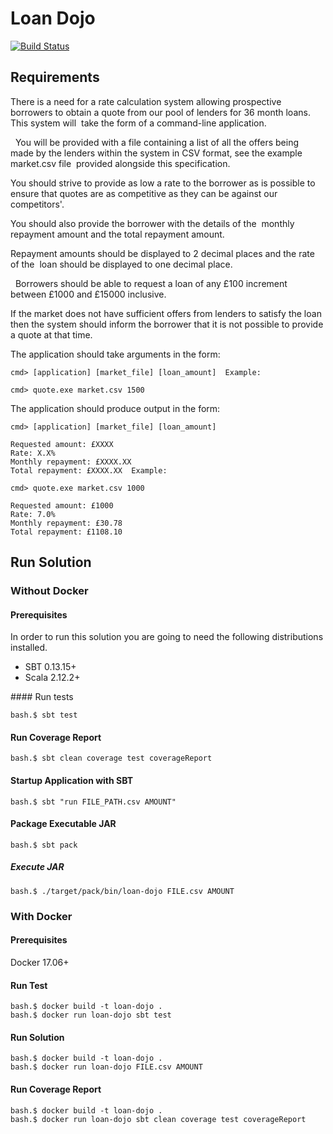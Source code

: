 # Loan Dojo

[![Build Status](https://travis-ci.org/jproyo/loan-dojo.svg?branch=master)](https://travis-ci.org/jproyo/loan-dojo.svg?branch=master)

## Requirements

There is a need for a rate calculation system allowing prospective borrowers to obtain a quote from our pool of lenders for 36 month loans.
This system will  take the form of a command-line application.

  You will be provided with a file containing a list of all the offers being made by the lenders within the system in CSV format, see the example market.csv file  provided alongside this specification.  

You should strive to provide as low a rate to the borrower as is possible to  ensure that quotes are as competitive as they can be against our  competitors'.

You should also provide the borrower with the details of the  monthly repayment amount and the total repayment amount.  

Repayment amounts should be displayed to 2 decimal places and the rate of the  loan should be displayed to one decimal place.

  Borrowers should be able to request a loan of any £100 increment between £1000 and £15000 inclusive.

If the market does not have sufficient offers from lenders to satisfy the loan then the system should inform the borrower that it is not possible to provide a quote at that time.  

The application should take arguments in the form:  

```shell
cmd> [application] [market_file] [loan_amount]  Example:  

cmd> quote.exe market.csv 1500  
```

The application should produce output in the form:  

```shell
cmd> [application] [market_file] [loan_amount] 

Requested amount: £XXXX 
Rate: X.X% 
Monthly repayment: £XXXX.XX 
Total repayment: £XXXX.XX  Example:  

cmd> quote.exe market.csv 1000 

Requested amount: £1000 
Rate: 7.0% 
Monthly repayment: £30.78 
Total repayment: £1108.10 

```


## Run Solution

### Without Docker

#### Prerequisites

In order to run this solution you are going to need the following distributions installed.

- SBT 0.13.15+
- Scala 2.12.2+

#### Run tests

```shell
bash.$ sbt test
```

#### Run Coverage Report

```shell
bash.$ sbt clean coverage test coverageReport
```

#### Startup Application with SBT

```shell
bash.$ sbt "run FILE_PATH.csv AMOUNT"
```

#### Package Executable JAR

```shell
bash.$ sbt pack
```

##### Execute JAR

```shell
bash.$ ./target/pack/bin/loan-dojo FILE.csv AMOUNT
```

### With Docker

#### Prerequisites

Docker 17.06+

#### Run Test

```shell
bash.$ docker build -t loan-dojo .
bash.$ docker run loan-dojo sbt test
```

#### Run Solution

```shell
bash.$ docker build -t loan-dojo .
bash.$ docker run loan-dojo FILE.csv AMOUNT
```

#### Run Coverage Report

```shell
bash.$ docker build -t loan-dojo .
bash.$ docker run loan-dojo sbt clean coverage test coverageReport
```

